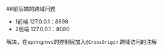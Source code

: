 ##前后端的跨域问题   
* 1前端 127.0.0.1：8898
* 2后端 127.0.0.1：8080

解决，在springmvc的控制层加入````@CrossOrigin```` 跨域访问的注解
